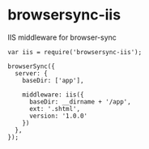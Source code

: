 
browsersync-iis
===============

IIS middleware for browser-sync


```
var iis = require('browsersync-iis');

browserSync({
  server: {
    baseDir: ['app'],

    middleware: iis({
      baseDir: __dirname + '/app',
      ext: '.shtml',
      version: '1.0.0'
    })
  },
});
```